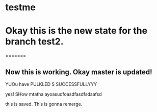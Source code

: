# testme

# Okay this is the new state for the branch test2.
=======
## Now this is working. Okay master is updated!

YUOu have PULKLED S SUCCESSFULLYYY

yes! SHow mtatha ayoasudfoasdfasdfsdaafsd

 this is saved.
 This is gonna remerge.